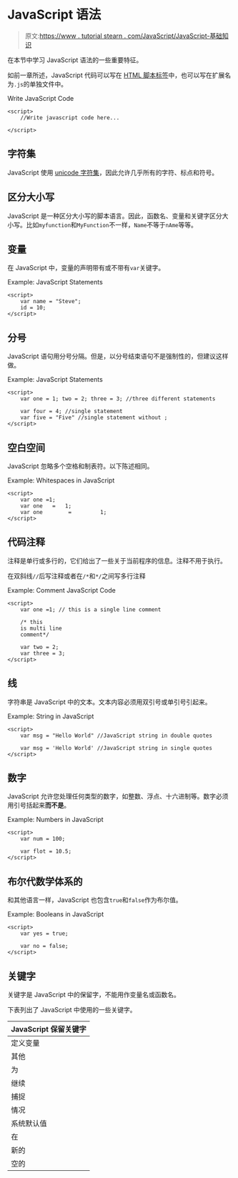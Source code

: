 # JavaScript 语法

> 原文:[https://www . tutorial stearn . com/JavaScript/JavaScript-基础知识](https://www.tutorialsteacher.com/javascript/javascript-basics)

在本节中学习 JavaScript 语法的一些重要特征。

如前一章所述，JavaScript 代码可以写在 [HTML 脚本标签](/javascript/script-tag)中，也可以写在扩展名为`.js`的单独文件中。

Write JavaScript Code

```
<script>
    //Write javascript code here...

</script> 
```

## 字符集

JavaScript 使用 [unicode 字符集](https://en.wikipedia.org/wiki/Unicode)，因此允许几乎所有的字符、标点和符号。

## 区分大小写

JavaScript 是一种区分大小写的脚本语言。因此，函数名、变量和关键字区分大小写。比如`myfunction`和`MyFunction`不一样，`Name`不等于`nAme`等等。

## 变量

在 JavaScript 中，变量的声明带有或不带有`var`关键字。

Example: JavaScript Statements

```
<script>
    var name = "Steve";
    id = 10;
</script> 
```

## 分号

JavaScript 语句用分号分隔。但是，以分号结束语句不是强制性的，但建议这样做。

Example: JavaScript Statements

```
<script>
    var one = 1; two = 2; three = 3; //three different statements

    var four = 4; //single statement
    var five = "Five" //single statement without ;
</script> 
```

## 空白空间

JavaScript 忽略多个空格和制表符。以下陈述相同。

Example: Whitespaces in JavaScript

```
<script>
    var one =1;
    var one   =   1;
    var one        =         1;
</script> 
```

## 代码注释

注释是单行或多行的，它们给出了一些关于当前程序的信息。注释不用于执行。

在双斜线`//`后写注释或者在`/*`和`*/`之间写多行注释

Example: Comment JavaScript Code

```
<script>
    var one =1; // this is a single line comment

    /* this 
    is multi line
    comment*/

    var two = 2;
    var three = 3;
</script> 
```

## 线

字符串是 JavaScript 中的文本。文本内容必须用双引号或单引号引起来。

Example: String in JavaScript

```
<script>
    var msg = "Hello World" //JavaScript string in double quotes

    var msg = 'Hello World' //JavaScript string in single quotes  
</script> 
```

## 数字

JavaScript 允许您处理任何类型的数字，如整数、浮点、十六进制等。数字必须用引号括起来**而不是**。

Example: Numbers in JavaScript

```
<script>
    var num = 100;

    var flot = 10.5;
</script> 
```

## 布尔代数学体系的

和其他语言一样，JavaScript 也包含`true`和`false`作为布尔值。

Example: Booleans in JavaScript

```
<script>
    var yes = true;

    var no = false;
</script> 
```

## 关键字

关键字是 JavaScript 中的保留字，不能用作变量名或函数名。

下表列出了 JavaScript 中使用的一些关键字。

| JavaScript 保留关键字 |
| --- |
| 定义变量 | 功能 | 如果 |
| 其他 | 做 | 正在… |
| 为 | 转换 | 破裂 |
| 继续 | 返回 | 尝试 |
| 捕捉 | 最后 | 调试器 |
| 情况 | 班级 | 这 |
| 系统默认值 | 错误的 | 真实的 |
| 在 | 实例 | 类型 |
| 新的 | 空 | 扔 |
| 空的 | 宽度 | 删除 |